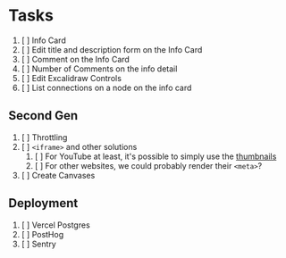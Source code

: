 # Tasks

1. [ ] Info Card
2. [ ] Edit title and description form on the Info Card
3. [ ] Comment on the Info Card
4. [ ] Number of Comments on the info detail
5. [ ] Edit Excalidraw Controls
6. [ ] List connections on a node on the info card

## Second Gen

1. [ ] Throttling
1. [ ] `<iframe>` and other solutions
   1. [ ] For YouTube at least, it's possible to simply use the [thumbnails](https://stackoverflow.com/a/2068371/4756173)
   2. [ ] For other websites, we could probably render their `<meta>`?
1. [ ] Create Canvases

## Deployment

1. [ ] Vercel Postgres
2. [ ] PostHog
3. [ ] Sentry
